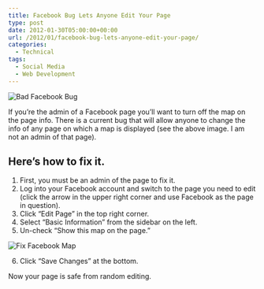 ```yaml
---
title: Facebook Bug Lets Anyone Edit Your Page
type: post
date: 2012-01-30T05:00:00+00:00
url: /2012/01/facebook-bug-lets-anyone-edit-your-page/
categories:
  - Technical
tags:
  - Social Media
  - Web Development
---
```


![Bad Facebook Bug](/images/2012/01/Bad-Facebook-bug-350x245-1.png "A Facebook Bug could give others the opportunity to edit your page.")

If you’re the admin of a Facebook page you’ll want to turn off the map on the page info. There is a current bug that will allow anyone to change the info of any page on which a map is displayed (see the above image. I am not an admin of that page).

## Here’s how to fix it.

1.  First, you must be an admin of the page to fix it.
2.  Log into your Facebook account and switch to the page you need to edit (click the arrow in the upper right corner and use Facebook as the page in question).
3.  Click “Edit Page” in the top right corner.
4.  Select “Basic Information” from the sidebar on the left.
5.  Un-check “Show this map on the page.”

![Fix Facebook Map](/images/2012/01/Fix-FB-map-225x158-1.png "Uncheck “Show this map on the page” to secure your page’s data.")

6.  Click “Save Changes” at the bottom.

Now your page is safe from random editing.